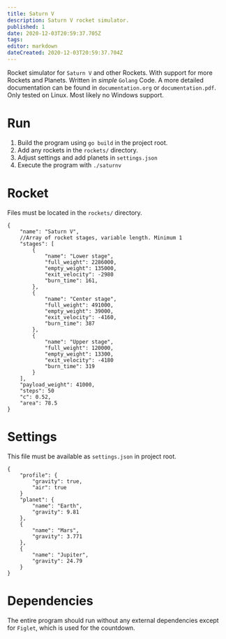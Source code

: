 ```yaml
---
title: Saturn V
description: Saturn V rocket simulator.
published: 1
date: 2020-12-03T20:59:37.705Z
tags: 
editor: markdown
dateCreated: 2020-12-03T20:59:37.704Z
---
```


Rocket simulator for `Saturn V` and other Rockets. With support for more
Rockets and Planets. Written in *simple* `Golang` Code. A more detailed
documentation can be found in `documentation.org` or
`documentation.pdf`. Only tested on Linux. Most likely no Windows
support.

Run
===

1.  Build the program using `go build` in the project root.
2.  Add any rockets in the `rockets/` directory.
3.  Adjust settings and add planets in `settings.json`
4.  Execute the program with `./saturnv`

Rocket
======

Files must be located in the `rockets/` directory.

``` {.javascript}
{
    "name": "Saturn V",
    //Array of rocket stages, variable length. Minimum 1
    "stages": [
        {
            "name": "Lower stage",
            "full_weight": 2286000,
            "empty_weight": 135000,
            "exit_velocity": -2980
            "burn_time": 161,
        },
        {
            "name": "Center stage",
            "full_weight": 491000,
            "empty_weight": 39000,
            "exit_velocity": -4160,
            "burn_time": 387
        },
        {
            "name": "Upper stage",
            "full_weight": 120000,
            "empty_weight": 13300,
            "exit_velocity": -4180
            "burn_time": 319
        }
    ],
    "payload_weight": 41000,
    "steps": 50
    "c": 0.52,
    "area": 78.5
}
```

Settings
========

This file must be available as `settings.json` in project root.

``` {.javascript}
{
    "profile": {
        "gravity": true,
        "air": true
    }
    "planet": {
        "name": "Earth",
        "gravity": 9.81
    },
    {
        "name": "Mars",
        "gravity": 3.771
    },
    {
        "name": "Jupiter",
        "gravity": 24.79
    }
}
```

Dependencies
============

The entire program should run without any external dependencies except
for `Figlet`, which is used for the countdown.
